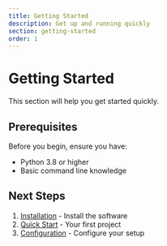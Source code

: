 ```yaml
---
title: Getting Started
description: Get up and running quickly
section: getting-started
order: 1
---
```


# Getting Started

This section will help you get started quickly.

## Prerequisites

Before you begin, ensure you have:

- Python 3.8 or higher
- Basic command line knowledge

## Next Steps

1. [Installation](installation) - Install the software
2. [Quick Start](quickstart) - Your first project
3. [Configuration](configuration) - Configure your setup
